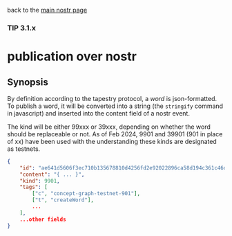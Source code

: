 back to the [main nostr page]()

### TIP 3.1.x
publication over nostr
=====

## Synopsis

By definition according to the tapestry protocol, a *word* is json-formatted. To publish a word, it will be converted into a string (the `stringify` command in javascript) and inserted into the content field of a nostr event.

The kind will be either 99xxx or 39xxx, depending on whether the word should be replaceable or not. As of Feb 2024, 9901 and 39901 (901 in place of xx) have been used with the understanding these kinds are designated as testnets.

```json
{
    "id": "ae641d5606f3ec710b135678810d4256fd2e92022896ca58d194c361c46d81f9",
    "content": "{ ... }",
    "kind": 9901,
    "tags": [
        ["c", "concept-graph-testnet-901"],
        ["t", "createWord"],
        ...
    ],
    ...other fields
}
```
